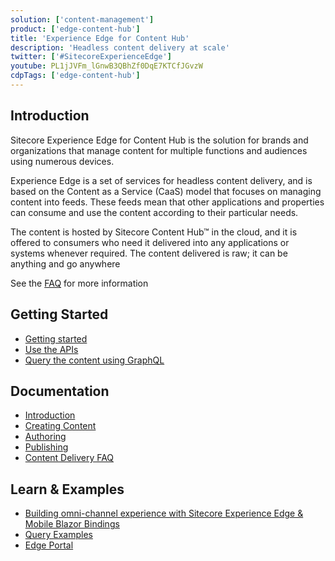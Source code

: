 ```yaml
---
solution: ['content-management']
product: ['edge-content-hub']
title: 'Experience Edge for Content Hub'
description: 'Headless content delivery at scale'
twitter: ['#SitecoreExperienceEdge']
youtube: PL1jJVFm_lGnwB3QBhZf0DqE7KTCfJGvzW
cdpTags: ['edge-content-hub']
---
```


## Introduction

Sitecore Experience Edge for Content Hub is the solution for brands and organizations that manage content for multiple functions and audiences using numerous devices.

Experience Edge is a set of services for headless content delivery, and is based on the Content as a Service (CaaS) model that focuses on managing content into feeds. These feeds mean that other applications and properties can consume and use the content according to their particular needs.

The content is hosted by Sitecore Content Hub™ in the cloud, and it is offered to consumers who need it delivered into any applications or systems whenever required. The content delivered is raw; it can be anything and go anywhere

See the [FAQ](https://www.sitecore.com/company/news-events/press-releases/2020/12/sitecore-advances-saas-platform-with-sitecore-experience-edge/faq) for more information

## Getting Started

- [Getting started](https://doc.sitecore.com/ch/en/users/content-hub/deliver-content--deliver-content-with-experience-edge.html)
- [Use the APIs](https://doc.sitecore.com/ch/en/users/content-hub/apis.html)
- [Query the content using GraphQL](https://doc.sitecore.com/ch/en/developers/cloud-dev/graphql-examples.html)

## Documentation

- [Introduction](https://doc.sitecore.com/ch/en/users/content-hub/get-started-with-content.html)
- [Creating Content](https://doc.sitecore.com/ch/en/users/content-hub/create-content.html)
- [Authoring](https://doc.sitecore.com/ch/en/users/content-hub/edit-content.html)
- [Publishing](https://doc.sitecore.com/ch/en/users/content-hub/publishing.html)
- [Content Delivery FAQ](https://doc.sitecore.com/ch/en/users/content-hub/deliver-content-faq.html)

## Learn & Examples

- [Building omni-channel experience with Sitecore Experience Edge & Mobile Blazor Bindings ](https://www.youtube.com/watch?v=MxfDqasm0No&pp=sAQA)
- [Query Examples](https://doc.sitecore.com/ch/en/developers/cloud-dev/graphql-examples.html)
- [Edge Portal](https://github.com/Sitecore/edge-portal/)
